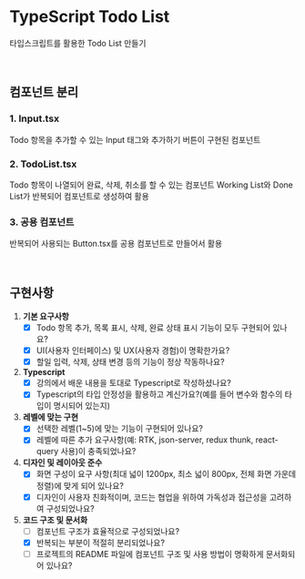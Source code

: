 # TypeScript Todo List

타입스크립트를 활용한 Todo List 만들기

<br>

## 컴포넌트 분리

### 1. Input.tsx

Todo 항목을 추가할 수 있는 Input 태그와 추가하기 버튼이 구현된 컴포넌트

### 2. TodoList.tsx

Todo 항목이 나열되어 완료, 삭제, 취소를 할 수 있는 컴포넌트
Working List와 Done List가 반복되어 컴포넌트로 생성하여 활용

### 3. 공용 컴포넌트

반복되어 사용되는 Button.tsx를 공용 컴포넌트로 만들어서 활용

<br>

## 구현사항

1. **기본 요구사항**
   - [x] Todo 항목 추가, 목록 표시, 삭제, 완료 상태 표시 기능이 모두 구현되어 있나요?
   - [x] UI(사용자 인터페이스) 및 UX(사용자 경험)이 명확한가요?
   - [x] 할일 입력, 삭제, 상태 변경 등의 기능이 정상 작동하나요?
2. **Typescript**
   - [x] 강의에서 배운 내용을 토대로 Typescript로 작성하셨나요?
   - [x] Typescript의 타입 안정성을 활용하고 계신가요?(예를 들어 변수와 함수의 타입이 명시되어 있는지)
3. **레벨에 맞는 구현**
   - [x] 선택한 레벨(1~5)에 맞는 기능이 구현되어 있나요?
   - [x] 레벨에 따른 추가 요구사항(예: RTK, json-server, redux thunk, react-query 사용)이 충족되었나요?
4. **디자인 및 레이아웃 준수**
   - [x] 화면 구성이 요구 사항(최대 넓이 1200px, 최소 넓이 800px, 전체 화면 가운데 정렬)에 맞게 되어 있나요?
   - [x] 디자인이 사용자 친화적이며, 코드는 협업을 위하여 가독성과 접근성을 고려하여 구성되었나요?
5. **코드 구조 및 문서화**
   - [ ] 컴포넌트 구조가 효율적으로 구성되었나요?
   - [x] 반복되는 부분이 적절히 분리되었나요?
   - [ ] 프로젝트의 README 파일에 컴포넌트 구조 및 사용 방법이 명확하게 문서화되어 있나요?
